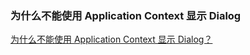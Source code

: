### 为什么不能使用 Application Context 显示 Dialog

[为什么不能使用 Application Context 显示 Dialog？](https://juejin.cn/post/6867390363020361742#heading-0)


